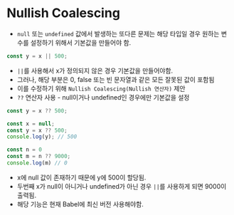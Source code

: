 # Nullish Coalescing

* `null` 또는 `undefined` 값에서 발생하는 또다른 문제는 해당 타입일 경우 원하는 변수를 설정하기 위해서 기본값을 만들어야 함.

```javascript
const y = x || 500;
```

* `||`를 사용해서 x가 정의되지 않은 경우 기본값을 만들어야함.
* 그러나, 해당 부분은 0, false 또는 빈 문자열과 같은 모든 잘못된 값이 포함됨
* 이를 수정하기 위해 `Nullish Coalescing(Nullish 연산자)` 제안
* `??` 연산자 사용 - null이거나 undefined인 경우에만 기본값을 설정

```javascript
const y = x ?? 500;
```

```javascript
const x = null;
const y = x ?? 500;
console.log(y); // 500

const n = 0
const m = n ?? 9000;
console.log(m) // 0
```

* x에 null 값이 존재하기 때문에 y에 500이 할당됨.
* 두번째 x가 null이 아니거나 undefined가 아닌 경우 `||`를 사용하게 되면 9000이 출력됨.
* 해당 기능은 현재 Babel에 최신 버전 사용해야함.

